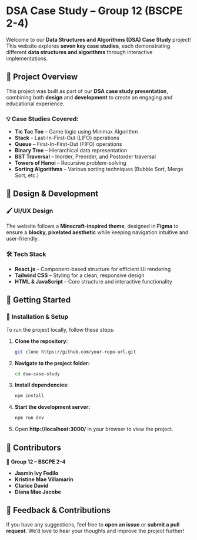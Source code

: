 # **DSA Case Study – Group 12 (BSCPE 2-4)**  

Welcome to our **Data Structures and Algorithms (DSA) Case Study** project! This website explores **seven key case studies**, each demonstrating different **data structures and algorithms** through interactive implementations.  

## **📌 Project Overview**  
This project was built as part of our **DSA case study presentation**, combining both **design** and **development** to create an engaging and educational experience.  

### **💡 Case Studies Covered:**  
- **Tic Tac Toe** – Game logic using Minimax Algorithm  
- **Stack** – Last-In-First-Out (LIFO) operations  
- **Queue** – First-In-First-Out (FIFO) operations  
- **Binary Tree** – Hierarchical data representation  
- **BST Traversal** – Inorder, Preorder, and Postorder traversal  
- **Towers of Hanoi** – Recursive problem-solving  
- **Sorting Algorithms** – Various sorting techniques (Bubble Sort, Merge Sort, etc.)  

## **🎨 Design & Development**  

### **🖌️ UI/UX Design**  
The website follows a **Minecraft-inspired theme**, designed in **Figma** to ensure a **blocky, pixelated aesthetic** while keeping navigation intuitive and user-friendly.  

### **🛠️ Tech Stack**  
- **React.js** – Component-based structure for efficient UI rendering  
- **Tailwind CSS** – Styling for a clean, responsive design  
- **HTML & JavaScript** – Core structure and interactive functionality  

## **🚀 Getting Started**  

### **🔧 Installation & Setup**  
To run the project locally, follow these steps:  

1. **Clone the repository:**  
   ```bash
   git clone https://github.com/your-repo-url.git
   ```
2. **Navigate to the project folder:**  
   ```bash
   cd dsa-case-study
   ```
3. **Install dependencies:**  
   ```bash
   npm install
   ```
4. **Start the development server:**  
   ```bash
   npm run dev
   ```
5. Open **http://localhost:3000/** in your browser to view the project.  

## **📌 Contributors**  
👥 **Group 12 – BSCPE 2-4**  
- **Jasmin Ivy Fedilo**  
- **Kristine Mae Villamarin**  
- **Clarice David**  
- **Diana Mae Jacobe**  

## **📩 Feedback & Contributions**  
If you have any suggestions, feel free to **open an issue** or **submit a pull request**. We’d love to hear your thoughts and improve the project further!  

